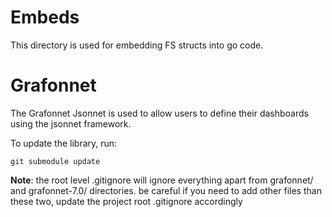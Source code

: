 # Embeds

This directory is used for embedding FS structs into go code.

# Grafonnet

The Grafonnet Jsonnet is used to allow users to define their dashboards using the jsonnet framework.

To update the library, run:

```shell
git submodule update
```

**Note**: the root level .gitignore will ignore everything apart from grafonnet/ and grafonnet-7.0/ directories.
be careful if you need to add other files than these two, update the project root .gitignore accordingly
